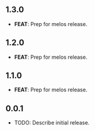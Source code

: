 ## 1.3.0

 - **FEAT**: Prep for melos release.

## 1.2.0

 - **FEAT**: Prep for melos release.

## 1.1.0

 - **FEAT**: Prep for melos release.

## 0.0.1

* TODO: Describe initial release.

